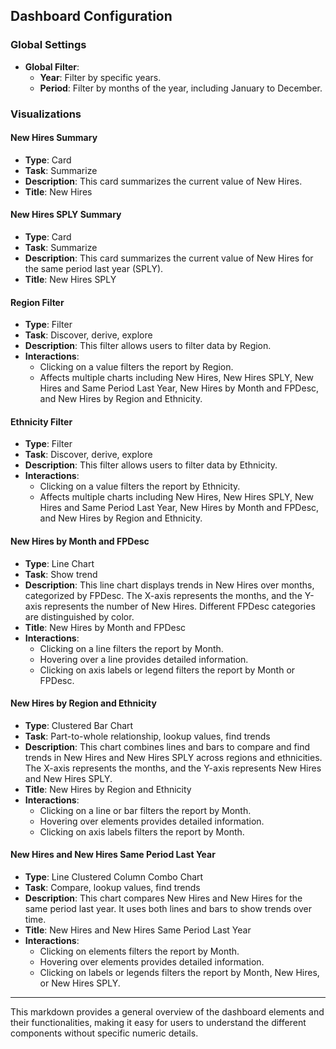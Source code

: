 ## Dashboard Configuration

### Global Settings
- **Global Filter**: 
  - **Year**: Filter by specific years.
  - **Period**: Filter by months of the year, including January to December.

### Visualizations

#### New Hires Summary
- **Type**: Card
- **Task**: Summarize
- **Description**: This card summarizes the current value of New Hires.
- **Title**: New Hires

#### New Hires SPLY Summary
- **Type**: Card
- **Task**: Summarize
- **Description**: This card summarizes the current value of New Hires for the same period last year (SPLY).
- **Title**: New Hires SPLY

#### Region Filter
- **Type**: Filter
- **Task**: Discover, derive, explore
- **Description**: This filter allows users to filter data by Region.
- **Interactions**: 
  - Clicking on a value filters the report by Region.
  - Affects multiple charts including New Hires, New Hires SPLY, New Hires and Same Period Last Year, New Hires by Month and FPDesc, and New Hires by Region and Ethnicity.

#### Ethnicity Filter
- **Type**: Filter
- **Task**: Discover, derive, explore
- **Description**: This filter allows users to filter data by Ethnicity.
- **Interactions**: 
  - Clicking on a value filters the report by Ethnicity.
  - Affects multiple charts including New Hires, New Hires SPLY, New Hires and Same Period Last Year, New Hires by Month and FPDesc, and New Hires by Region and Ethnicity.

#### New Hires by Month and FPDesc
- **Type**: Line Chart
- **Task**: Show trend
- **Description**: This line chart displays trends in New Hires over months, categorized by FPDesc. The X-axis represents the months, and the Y-axis represents the number of New Hires. Different FPDesc categories are distinguished by color.
- **Title**: New Hires by Month and FPDesc
- **Interactions**: 
  - Clicking on a line filters the report by Month.
  - Hovering over a line provides detailed information.
  - Clicking on axis labels or legend filters the report by Month or FPDesc.

#### New Hires by Region and Ethnicity
- **Type**: Clustered Bar Chart
- **Task**: Part-to-whole relationship, lookup values, find trends
- **Description**: This chart combines lines and bars to compare and find trends in New Hires and New Hires SPLY across regions and ethnicities. The X-axis represents the months, and the Y-axis represents New Hires and New Hires SPLY.
- **Title**: New Hires by Region and Ethnicity
- **Interactions**: 
  - Clicking on a line or bar filters the report by Month.
  - Hovering over elements provides detailed information.
  - Clicking on axis labels filters the report by Month.

#### New Hires and New Hires Same Period Last Year
- **Type**: Line Clustered Column Combo Chart
- **Task**: Compare, lookup values, find trends
- **Description**: This chart compares New Hires and New Hires for the same period last year. It uses both lines and bars to show trends over time.
- **Title**: New Hires and New Hires Same Period Last Year
- **Interactions**: 
  - Clicking on elements filters the report by Month.
  - Hovering over elements provides detailed information.
  - Clicking on labels or legends filters the report by Month, New Hires, or New Hires SPLY.

---

This markdown provides a general overview of the dashboard elements and their functionalities, making it easy for users to understand the different components without specific numeric details.
